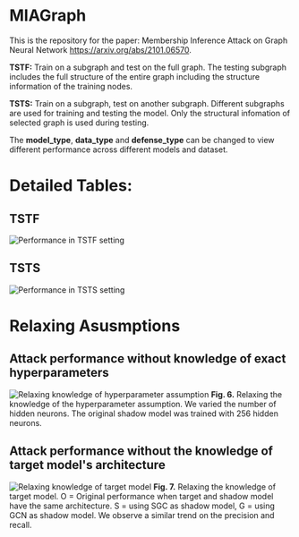 # MIAGraph

This is the repository for the paper: Membership Inference Attack on Graph Neural Network https://arxiv.org/abs/2101.06570.

**TSTF:** Train on a subgraph and test on the full graph. The testing subgraph includes the full structure of the entire graph including the structure information of the training nodes. 

**TSTS:** Train on a subgraph, test on another subgraph. Different subgraphs are used for training and testing the model. Only the structural infomation of selected graph is used during testing.

The **model_type**, **data_type** and **defense_type** can be changed to view different performance across different models and dataset.

# Detailed Tables:

## TSTF

![Performance in TSTF setting](https://user-images.githubusercontent.com/9529101/136162397-f4684917-74a0-4cf1-913b-32f91d86c0ec.png)

## TSTS

![Performance in TSTS setting](https://user-images.githubusercontent.com/9529101/136162389-3f4785b6-50d4-4837-aac7-d1bf195638af.png)

# Relaxing Asusmptions

## Attack performance without knowledge of exact  hyperparameters
![Relaxing knowledge of hyperparameter assumption](https://user-images.githubusercontent.com/9529101/136159584-d61e0f9b-8388-4f01-8af4-d799e80f470b.png)
**Fig. 6.** Relaxing the knowledge of the hyperparameter assumption. We varied the number of hidden neurons. The original
shadow model was trained with 256 hidden neurons.

## Attack performance without the knowledge of target model's  architecture
![Relaxing knowledge of target model](https://user-images.githubusercontent.com/9529101/136159578-5010ef6f-314b-4a2a-ae87-4b9451a34245.png)
**Fig. 7.** Relaxing the knowledge of target model. O = Original performance when target and shadow model have the same architecture. S = using SGC as shadow model, G = using GCN as shadow model. We observe a similar trend on the precision and recall.

